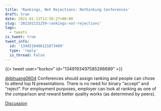 ```yaml
---
title: 'Rankings, Not Rejections: Rethinking Conferences'
draft: true
date: 2021-01-13T12:59:27+00:00
slug: '202101131259-rankings-not-rejections'
tags:
  - tweets
is_tweet: true
tweet_info:
  id: '1349219486121873409'
  type: 'reply'
  is_thread: False
---
```




{{< tweet user="burkov" id="1349193497585266689" >}}

[@jbhuang0604](https://x.com/jbhuang0604) Conferences should assign ranking and people can chose to attend top N presentations. There is no need for binary “accept” and “reject”. For employment purposes, employer can look at ranking as one of the comparison and reward better quality works (as determined by peers).

[Discussion](https://x.com/sytelus/status/1349219486121873409)
